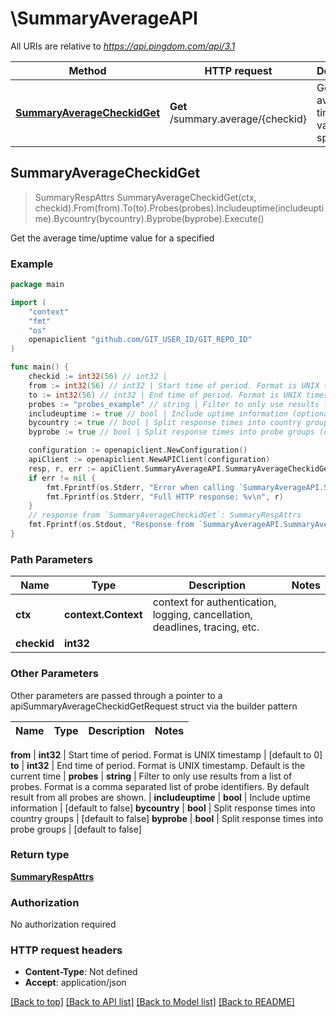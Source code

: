 # \SummaryAverageAPI

All URIs are relative to *https://api.pingdom.com/api/3.1*

Method | HTTP request | Description
------------- | ------------- | -------------
[**SummaryAverageCheckidGet**](SummaryAverageAPI.md#SummaryAverageCheckidGet) | **Get** /summary.average/{checkid} | Get the average time/uptime value for a specified



## SummaryAverageCheckidGet

> SummaryRespAttrs SummaryAverageCheckidGet(ctx, checkid).From(from).To(to).Probes(probes).Includeuptime(includeuptime).Bycountry(bycountry).Byprobe(byprobe).Execute()

Get the average time/uptime value for a specified



### Example

```go
package main

import (
	"context"
	"fmt"
	"os"
	openapiclient "github.com/GIT_USER_ID/GIT_REPO_ID"
)

func main() {
	checkid := int32(56) // int32 | 
	from := int32(56) // int32 | Start time of period. Format is UNIX timestamp (optional) (default to 0)
	to := int32(56) // int32 | End time of period. Format is UNIX timestamp. Default is the current time (optional)
	probes := "probes_example" // string | Filter to only use results from a list of probes. Format is a comma separated list of probe identifiers. By default result from all probes are shown. (optional)
	includeuptime := true // bool | Include uptime information (optional) (default to false)
	bycountry := true // bool | Split response times into country groups (optional) (default to false)
	byprobe := true // bool | Split response times into probe groups (optional) (default to false)

	configuration := openapiclient.NewConfiguration()
	apiClient := openapiclient.NewAPIClient(configuration)
	resp, r, err := apiClient.SummaryAverageAPI.SummaryAverageCheckidGet(context.Background(), checkid).From(from).To(to).Probes(probes).Includeuptime(includeuptime).Bycountry(bycountry).Byprobe(byprobe).Execute()
	if err != nil {
		fmt.Fprintf(os.Stderr, "Error when calling `SummaryAverageAPI.SummaryAverageCheckidGet``: %v\n", err)
		fmt.Fprintf(os.Stderr, "Full HTTP response: %v\n", r)
	}
	// response from `SummaryAverageCheckidGet`: SummaryRespAttrs
	fmt.Fprintf(os.Stdout, "Response from `SummaryAverageAPI.SummaryAverageCheckidGet`: %v\n", resp)
}
```

### Path Parameters


Name | Type | Description  | Notes
------------- | ------------- | ------------- | -------------
**ctx** | **context.Context** | context for authentication, logging, cancellation, deadlines, tracing, etc.
**checkid** | **int32** |  | 

### Other Parameters

Other parameters are passed through a pointer to a apiSummaryAverageCheckidGetRequest struct via the builder pattern


Name | Type | Description  | Notes
------------- | ------------- | ------------- | -------------

 **from** | **int32** | Start time of period. Format is UNIX timestamp | [default to 0]
 **to** | **int32** | End time of period. Format is UNIX timestamp. Default is the current time | 
 **probes** | **string** | Filter to only use results from a list of probes. Format is a comma separated list of probe identifiers. By default result from all probes are shown. | 
 **includeuptime** | **bool** | Include uptime information | [default to false]
 **bycountry** | **bool** | Split response times into country groups | [default to false]
 **byprobe** | **bool** | Split response times into probe groups | [default to false]

### Return type

[**SummaryRespAttrs**](SummaryRespAttrs.md)

### Authorization

No authorization required

### HTTP request headers

- **Content-Type**: Not defined
- **Accept**: application/json

[[Back to top]](#) [[Back to API list]](../README.md#documentation-for-api-endpoints)
[[Back to Model list]](../README.md#documentation-for-models)
[[Back to README]](../README.md)

